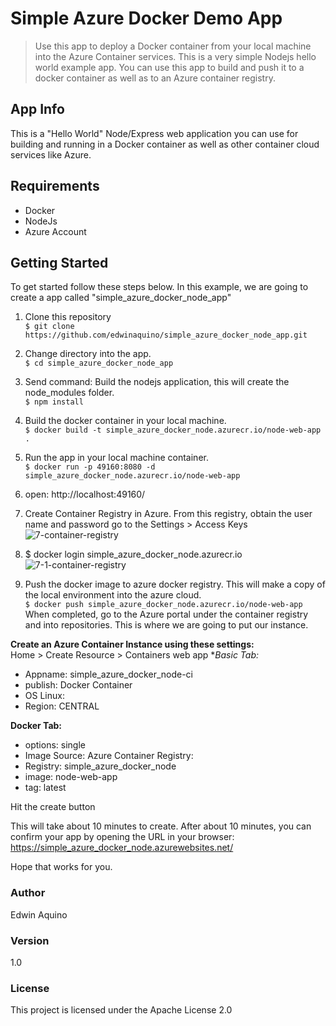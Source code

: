# Simple Azure Docker Demo App

> Use this app to deploy a Docker container from your local machine into the Azure Container services. This is a very simple Nodejs hello world example app. You can use this app to build and push it to a docker container as well as to an Azure container registry.

## App Info

This is a "Hello World" Node/Express web application you can use for building and running in a Docker container as well as other container cloud services like Azure.

## Requirements
* Docker
* NodeJs
* Azure Account

## Getting Started
To get started follow these steps below. In this example, we are going to create a app called "simple_azure_docker_node_app"

1. Clone this repository<br>
```$ git clone https://github.com/edwinaquino/simple_azure_docker_node_app.git```
2. Change directory into the app.<br>
```$ cd simple_azure_docker_node_app```<br>
3. Send command: Build the nodejs application, this will create the node_modules folder.<br>
```$ npm install```
4. Build the docker container in your local machine.<br>
```$ docker build -t simple_azure_docker_node.azurecr.io/node-web-app .```
5. Run the app in your local machine container.<br>
```$ docker run -p 49160:8080 -d simple_azure_docker_node.azurecr.io/node-web-app```

6. open: http://localhost:49160/

7. Create Container Registry in Azure. From this registry, obtain the user name and password go to the Settings > Access Keys
![7-container-registry](https://user-images.githubusercontent.com/30946443/106708305-7d3c9c00-65a7-11eb-9410-9354d8c5bebd.jpg)


8. $ docker login simple_azure_docker_node.azurecr.io
![7-1-container-registry](https://user-images.githubusercontent.com/30946443/106708248-6302be00-65a7-11eb-8b6b-767f4e3e3ba0.jpg)


9. Push the docker image to azure docker registry. This will make a copy of the local environment into the azure cloud.<br>
```$ docker push simple_azure_docker_node.azurecr.io/node-web-app```<br>
When completed, go to the Azure portal under the container registry and into repositories. This is where we are going to put our instance.

__Create an Azure Container Instance using these settings:__<br>
Home > Create Resource > Containers web app
**Basic Tab:*
* Appname: simple_azure_docker_node-ci
* publish: Docker Container 
* OS Linux:
* Region: CENTRAL

__Docker Tab:__
* options: single 
* Image Source: Azure Container Registry: 
* Registry: simple_azure_docker_node 
* image: node-web-app
* tag: latest

Hit the create button

This will take about 10 minutes to create. After about 10 minutes, you can confirm your app by opening the URL in your browser:
https://simple_azure_docker_node.azurewebsites.net/

Hope that works for you.

### Author

Edwin Aquino

### Version

1.0

### License

This project is licensed under the Apache License 2.0

